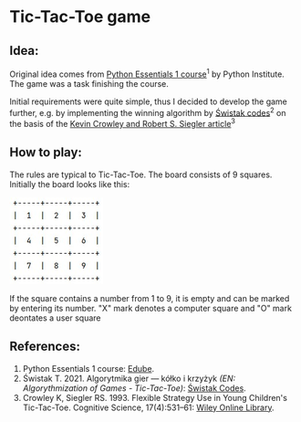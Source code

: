 # Tic-Tac-Toe game
## Idea:
Original idea comes from [Python Essentials 1 course](https://edube.org/study/pe1)<sup>1</sup> by Python Institute. The game was a task finishing the course.

Initial requirements were quite simple, thus I decided to develop the game further, e.g. by implementing the winning algorithm by [Świstak codes](https://swistak.codes/post/algorytmika-gier-kolko-i-krzyzyk/#strategia-wygrywania-w-kółko-i-krzyżyk)<sup>2</sup> on the basis of the [Kevin Crowley and Robert S. Siegler article](https://onlinelibrary.wiley.com/doi/abs/10.1207/s15516709cog1704_3)<sup>3</sup>

## How to play:
The rules are typical to Tic-Tac-Toe. The board consists of 9 squares. Initially the board looks like this:

![Initial board of Tic-Tac-Toe](assets/TicTacToe.jpg)

If the square contains a number from 1 to 9, it is empty and can be marked by entering its number. "X" mark denotes a computer square and "O" mark deontates a user square

## References:
1. Python Essentials 1 course: [Edube](https://edube.org/study/pe1).
2. Świstak T. 2021. Algorytmika gier — kółko i krzyżyk *(EN: Algorythmization of Games - Tic-Tac-Toe)*: [Świstak Codes](swistak.codes/post/algorytmika-gier-kolko-i-krzyzyk/).
3. Crowley K, Siegler RS. 1993. Flexible Strategy Use in Young Children's Tic-Tac-Toe. Cognitive Science, 17(4):531–61: [Wiley Online Library](https://onlinelibrary.wiley.com/doi/abs/10.1207/s15516709cog1704_3).
